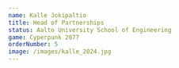 ```yaml
---
name: Kalle Jokipaltio
title: Head of Partnerships
status: Aalto University School of Engineering
game: Cyperpunk 2077
orderNumber: 5
image: /images/kalle_2024.jpg
---
```

